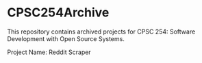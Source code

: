 # CPSC254Archive
This repository contains archived projects for CPSC 254: Software Development with Open Source Systems.

Project Name: Reddit Scraper